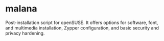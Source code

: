 # malana
Post-installation script for openSUSE.  It offers options for software, font, and multimedia installation, Zypper configuration, and basic security and privacy hardening.
